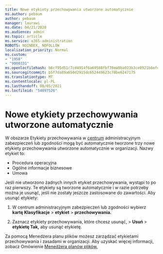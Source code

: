 ```yaml
---
title: Nowe etykiety przechowywania utworzone automatycznie
ms.author: pebaum
author: pebaum
manager: laurawi
ms.date: 04/21/2020
ms.audience: admin
ms.topic: article
ms.service: o365-administration
ROBOTS: NOINDEX, NOFOLLOW
localization_priority: Normal
ms.custom:
- "1958"
- "9000331"
ms.openlocfilehash: b6cf95d51c7cd4914f6a69588fbf78ea0ba023b3ce8921b6efef6d97ab8bf66c
ms.sourcegitcommit: b5f7da89a650d2915dc652449623c78be6247175
ms.translationtype: MT
ms.contentlocale: pl-PL
ms.lasthandoff: 08/05/2021
ms.locfileid: "54097526"
---
```

# <a name="new-retention-labels-created-automatically"></a>Nowe etykiety przechowywania utworzone automatycznie

W obszarze Etykiety przechowywania w [centrum](https://docs.microsoft.com/microsoft-365/compliance/file-plan-manager)  administracyjnym zabezpieczeń lub zgodności mogą być automatycznie tworzone trzy nowe etykiety przechowywania utworzone automatycznie w organizacji. Nazwy etykiet to:

- Procedura operacyjna
- Ogólne informacje biznesowe
- Umowa

Jeśli nie utworzono żadnych  innych etykiet przechowywania, wystąpi to po raz pierwszy. Te etykiety są tworzone automatycznie i w razie potrzeby można je usunąć, jeśli nie zostały jeszcze zastosowane do zawartości. Aby usunąć etykiety:

1. W centrum administracyjnym zabezpieczeń lub zgodności wybierz **kartę Klasyfikacje**  >  **etykiet**  >  **przechowywania.**

1. Zaznacz etykiety przechowywania, które chcesz usunąć, > **Usuń**  >  **etykietę Tak,** aby usunąć etykietę.

Za pomocą Menedżera planu plików możesz zarządzać etykietami przechowywania i zasadami w organizacji. Aby uzyskać więcej informacji, zobacz Omówienie [Menedżera planów plików.](https://docs.microsoft.com/microsoft-365/compliance/file-plan-manager)